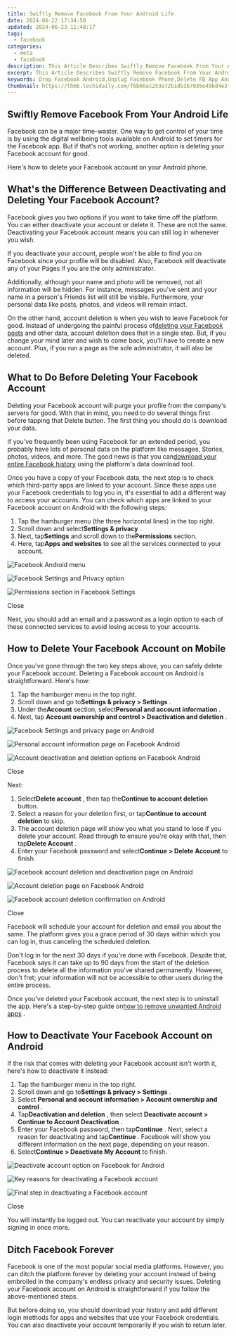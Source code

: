 ```yaml
---
title: Swiftly Remove Facebook From Your Android Life
date: 2024-06-22 17:34:58
updated: 2024-06-23 11:48:17
tags:
  - facebook
categories:
  - meta
  - facebook
description: This Article Describes Swiftly Remove Facebook From Your Android Life
excerpt: This Article Describes Swiftly Remove Facebook From Your Android Life
keywords: Drop Facebook Android,Unplug Facebook Phone,Delete FB App Android,Leave Facebook Mobile,Banish Facebook Device,Eliminate FB Mobile,Exit Facebook Android
thumbnail: https://thmb.techidaily.com/f6b66ac253e72b1db3b7035e49bd4e3f144338d6a3b54451e87f8a05d4dd9575.jpg
---
```


## Swiftly Remove Facebook From Your Android Life

 Facebook can be a major time-waster. One way to get control of your time is by using the digital wellbeing tools available on Android to set timers for the Facebook app. But if that's not working, another option is deleting your Facebook account for good.

 Here's how to delete your Facebook account on your Android phone.

## What's the Difference Between Deactivating and Deleting Your Facebook Account?

 Facebook gives you two options if you want to take time off the platform. You can either deactivate your account or delete it. These are not the same. Deactivating your Facebook account means you can still log in whenever you wish.

 If you deactivate your account, people won't be able to find you on Facebook since your profile will be disabled. Also, Facebook will deactivate any of your Pages if you are the only administrator.

 Additionally, although your name and photo will be removed, not all information will be hidden. For instance, messages you've sent and your name in a person's Friends list will still be visible. Furthermore, your personal data like posts, photos, and videos will remain intact.

 On the other hand, account deletion is when you wish to leave Facebook for good. Instead of undergoing the painful process of[deleting your Facebook posts](https://www.makeuseof.com/how-to-delete-facebook-posts/) and other data, account deletion does that in a single step. But, if you change your mind later and wish to come back, you'll have to create a new account. Plus, if you run a page as the sole administrator, it will also be deleted.

## What to Do Before Deleting Your Facebook Account

 Deleting your Facebook account will purge your profile from the company's servers for good. With that in mind, you need to do several things first before tapping that Delete button. The first thing you should do is download your data.

 If you've frequently been using Facebook for an extended period, you probably have lots of personal data on the platform like messages, Stories, photos, videos, and more. The good news is that you can[download your entire Facebook history](https://www.makeuseof.com/tag/download-entire-facebook-history-data-downloader/) using the platform's data download tool.

 Once you have a copy of your Facebook data, the next step is to check which third-party apps are linked to your account. Since these apps use your Facebook credentials to log you in, it's essential to add a different way to access your accounts. You can check which apps are linked to your Facebook account on Android with the following steps:

1. Tap the hamburger menu (the three horizontal lines) in the top right.
2. Scroll down and select**Settings & privacy** .
3. Next, tap**Settings** and scroll down to the**Permissions** section.
4. Here, tap**Apps and websites** to see all the services connected to your account.

![Facebook Android menu](https://static1.makeuseofimages.com/wordpress/wp-content/uploads/2022/05/Facebook-Android-menu-options.jpg)

![Facebook Settings and Privacy option](https://static1.makeuseofimages.com/wordpress/wp-content/uploads/2022/05/Facebook-Settings-Android.jpg)

![Permissions section in Facebook Settings](https://static1.makeuseofimages.com/wordpress/wp-content/uploads/2022/05/Facebook-Permissions-settings.jpg)

Close

 Next, you should add an email and a password as a login option to each of these connected services to avoid losing access to your accounts.

## How to Delete Your Facebook Account on Mobile

 Once you've gone through the two key steps above, you can safely delete your Facebook account. Deleting a Facebook account on Android is straightforward. Here's how:

1. Tap the hamburger menu in the top right.
2. Scroll down and go to**Settings & privacy > Settings** .
3. Under the**Account** section, select**Personal and account information** .
4. Next, tap **Account ownership and control > Deactivation and deletion** .

![Facebook Settings and privacy page on Android](https://static1.makeuseofimages.com/wordpress/wp-content/uploads/2022/05/Facebook-settings-and-privacy-page-android.jpg)

![Personal account information page on Facebook Android](https://static1.makeuseofimages.com/wordpress/wp-content/uploads/2022/05/Personal-account-information-facebook-android.jpg)

![Account deactivation and deletion options on Facebook Android](https://static1.makeuseofimages.com/wordpress/wp-content/uploads/2022/05/account-ownership-and-control-facebook.jpg)

Close

​​​​​​​Next:

1. Select**Delete account** , then tap the**Continue to account deletion** button.
2. Select a reason for your deletion first, or tap**Continue to account deletion** to skip.
3. The account deletion page will show you what you stand to lose if you delete your account. Read through to ensure you're okay with that, then tap**Delete Account** .
4. Enter your Facebook password and select**Continue > Delete Account** to finish.

![Facebook account deletion and deactivation page on Android](https://static1.makeuseofimages.com/wordpress/wp-content/uploads/2022/05/Delete-facebook-account-selected-android.jpg)

![Account deletion page on Facebook Android](https://static1.makeuseofimages.com/wordpress/wp-content/uploads/2022/05/Facebook-account-deletion-page-android.jpg)

![Facebook account deletion confirmation on Android](https://static1.makeuseofimages.com/wordpress/wp-content/uploads/2022/05/Facebook-android-account-deletion-confirmation.jpg)

Close

 Facebook will schedule your account for deletion and email you about the same. The platform gives you a grace period of 30 days within which you can log in, thus canceling the scheduled deletion.

 Don't log in for the next 30 days if you're done with Facebook. Despite that, Facebook says it can take up to 90 days from the start of the deletion process to delete all the information you've shared permanently. However, don't fret; your information will not be accessible to other users during the entire process.

 Once you've deleted your Facebook account, the next step is to uninstall the app. Here's a step-by-step guide on[how to remove unwanted Android apps](https://www.makeuseof.com/tag/remove-unwanted-apps-android-device/) .

## How to Deactivate Your Facebook Account on Android

 If the risk that comes with deleting your Facebook account isn't worth it, here's how to deactivate it instead:

1. Tap the hamburger menu in the top right.
2. Scroll down and go to**Settings & privacy > Settings** .
3. Select **Personal and account information > Account ownership and control** .
4. Tap**Deactivation and deletion** , then select **Deactivate account > Continue to Account Deactivation** .
5. Enter your Facebook password, then tap**Continue** . Next, select a reason for deactivating and tap**Continue** . Facebook will show you different information on the next page, depending on your reason.
6. Select**Continue > Deactivate My Account** to finish.

![Deactivate account option on Facebook for Android](https://static1.makeuseofimages.com/wordpress/wp-content/uploads/2022/05/Deactivate-facebook-account-android.jpg)

![Key reasons for deactivating a Facebook account](https://static1.makeuseofimages.com/wordpress/wp-content/uploads/2022/05/deactivating-facebook-account-reasons.jpg)

![Final step in deactivating a Facebook account](https://static1.makeuseofimages.com/wordpress/wp-content/uploads/2022/05/deactivating-facebook-account-android.jpg)

Close

 You will instantly be logged out. You can reactivate your account by simply signing in once more.

## Ditch Facebook Forever

 Facebook is one of the most popular social media platforms. However, you can ditch the platform forever by deleting your account instead of being embroiled in the company's endless privacy and security issues. Deleting your Facebook account on Android is straightforward if you follow the above-mentioned steps.

 But before doing so, you should download your history and add different login methods for apps and websites that use your Facebook credentials. You can also deactivate your account temporarily if you wish to return later.


<ins class="adsbygoogle"
     style="display:block"
     data-ad-format="autorelaxed"
     data-ad-client="ca-pub-7571918770474297"
     data-ad-slot="1223367746"></ins>



<ins class="adsbygoogle"
     style="display:block"
     data-ad-client="ca-pub-7571918770474297"
     data-ad-slot="8358498916"
     data-ad-format="auto"
     data-full-width-responsive="true"></ins>
